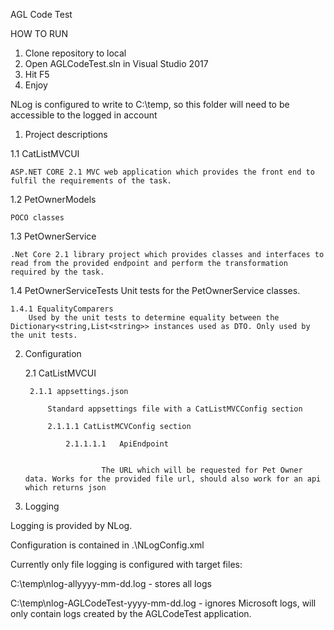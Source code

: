 AGL Code Test

HOW TO RUN
1. Clone repository to local
2. Open AGLCodeTest.sln in Visual Studio 2017 
3. Hit F5
4. Enjoy

NLog is configured to write to C:\temp, so this folder will need to be accessible to the logged in account

1. Project descriptions

1.1		CatListMVCUI
	
	ASP.NET CORE 2.1 MVC web application which provides the front end to fulfil the requirements of the task.

1.2		PetOwnerModels
	
	POCO classes

1.3	PetOwnerService
	
	.Net Core 2.1 library project which provides classes and interfaces to read from the provided endpoint and perform the transformation required by the task.

1.4	PetOwnerServiceTests
	Unit tests for the PetOwnerService classes.
	
	1.4.1 EqualityComparers
		Used by the unit tests to determine equality between the Dictionary<string,List<string>> instances used as DTO. Only used by the unit tests.


2. Configuration

	
	2.1 CatListMVCUI
		
		2.1.1 appsettings.json
			
			Standard appsettings file with a CatListMVCConfig section			
			
			2.1.1.1	CatListMCVConfig section
				
				2.1.1.1.1	ApiEndpoint
								
						
						The URL which will be requested for Pet Owner data. Works for the provided file url, should also work for an api which returns json


3. Logging

Logging is provided by NLog.

Configuration is contained in .\NLogConfig.xml

Currently only file logging is configured with target files:

C:\temp\nlog-allyyyy-mm-dd.log - stores all logs

C:\temp\nlog-AGLCodeTest-yyyy-mm-dd.log	- ignores Microsoft logs, will only contain logs created by the AGLCodeTest application.

		
	
	


